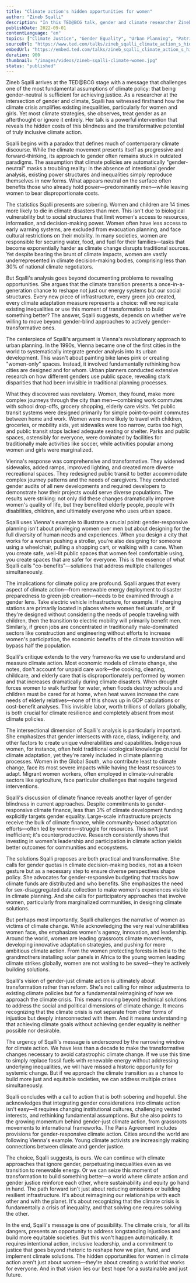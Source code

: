 ```yaml
---
title: "Climate action's hidden opportunities for women"
author: "Zineb Sqalli"
description: "In this TED@BCG talk, gender and climate researcher Zineb Sqalli critiques the gender-neutral framing of climate policy and reveals how it often perpetuates inequality. She highlights Vienna’s gender-equal urban planning as a model and calls for climate strategies that intentionally integrate gender equity at every stage."
publishDate: 2022-09-01
contentLanguage: "en"
topics: ["Climate Justice", "Gender Equality", "Urban Planning", "Patriarchy Critique", "Social Movements"]
sourceUrl: "https://www.ted.com/talks/zineb_sqalli_climate_action_s_hidden_opportunities_for_women"
embedUrl: "https://embed.ted.com/talks/zineb_sqalli_climate_action_s_hidden_opportunities_for_women"
duration: 900
thumbnail: "/images/videos/zineb-sqalli-climate-women.jpg"
status: "published"
---
```


Zineb Sqalli arrives at the TED@BCG stage with a message that challenges one of the most fundamental assumptions of climate policy: that being gender-neutral is sufficient for achieving justice. As a researcher at the intersection of gender and climate, Sqalli has witnessed firsthand how the climate crisis amplifies existing inequalities, particularly for women and girls. Yet most climate strategies, she observes, treat gender as an afterthought or ignore it entirely. Her talk is a powerful intervention that reveals the hidden costs of this blindness and the transformative potential of truly inclusive climate action.

Sqalli begins with a paradox that defines much of contemporary climate discourse. While the climate movement presents itself as progressive and forward-thinking, its approach to gender often remains stuck in outdated paradigms. The assumption that climate policies are automatically "gender-neutral" masks a troubling reality: in the absence of intentional gender analysis, existing power structures and inequalities simply reproduce themselves in new forms. What appears neutral on the surface often benefits those who already hold power—predominantly men—while leaving women to bear disproportionate costs.

The statistics Sqalli presents are sobering. Women and children are 14 times more likely to die in climate disasters than men. This isn't due to biological vulnerability but to social structures that limit women's access to resources, information, and decision-making power. Women often have less access to early warning systems, are excluded from evacuation planning, and face cultural restrictions on their mobility. In many societies, women are responsible for securing water, food, and fuel for their families—tasks that become exponentially harder as climate change disrupts traditional sources. Yet despite bearing the brunt of climate impacts, women are vastly underrepresented in climate decision-making bodies, comprising less than 30% of national climate negotiators.

But Sqalli's analysis goes beyond documenting problems to revealing opportunities. She argues that the climate transition presents a once-in-a-generation chance to reshape not just our energy systems but our social structures. Every new piece of infrastructure, every green job created, every climate adaptation measure represents a choice: will we replicate existing inequalities or use this moment of transformation to build something better? The answer, Sqalli suggests, depends on whether we're willing to move beyond gender-blind approaches to actively gender-transformative ones.

The centerpiece of Sqalli's argument is Vienna's revolutionary approach to urban planning. In the 1990s, Vienna became one of the first cities in the world to systematically integrate gender analysis into its urban development. This wasn't about painting bike lanes pink or creating "women-only" spaces. Instead, it involved fundamentally rethinking how cities are designed and for whom. Urban planners conducted extensive research on how different genders use public space, revealing stark disparities that had been invisible in traditional planning processes.

What they discovered was revelatory. Women, they found, make more complex journeys through the city than men—combining work commutes with school drop-offs, grocery shopping, elderly care visits. Yet public transit systems were designed primarily for simple point-to-point commutes between home and work. Women were more likely to travel with children, groceries, or mobility aids, yet sidewalks were too narrow, curbs too high, and public transit stops lacked adequate seating or shelter. Parks and public spaces, ostensibly for everyone, were dominated by facilities for traditionally male activities like soccer, while activities popular among women and girls were marginalized.

Vienna's response was comprehensive and transformative. They widened sidewalks, added ramps, improved lighting, and created more diverse recreational spaces. They redesigned public transit to better accommodate complex journey patterns and the needs of caregivers. They conducted gender audits of all new developments and required developers to demonstrate how their projects would serve diverse populations. The results were striking: not only did these changes dramatically improve women's quality of life, but they benefited elderly people, people with disabilities, children, and ultimately everyone who uses urban space.

Sqalli uses Vienna's example to illustrate a crucial point: gender-responsive planning isn't about privileging women over men but about designing for the full diversity of human needs and experiences. When you design a city that works for a woman pushing a stroller, you're also designing for someone using a wheelchair, pulling a shopping cart, or walking with a cane. When you create safe, well-lit public spaces that women feel comfortable using, you create spaces that are safer for everyone. This is the essence of what Sqalli calls "co-benefits"—solutions that address multiple challenges simultaneously.

The implications for climate policy are profound. Sqalli argues that every aspect of climate action—from renewable energy deployment to disaster preparedness to green job creation—needs to be examined through a gender lens. Take electric vehicle infrastructure, for example. If charging stations are primarily located in places where women feel unsafe, or if they're designed without considering the needs of people traveling with children, then the transition to electric mobility will primarily benefit men. Similarly, if green jobs are concentrated in traditionally male-dominated sectors like construction and engineering without efforts to increase women's participation, the economic benefits of the climate transition will bypass half the population.

Sqalli's critique extends to the very frameworks we use to understand and measure climate action. Most economic models of climate change, she notes, don't account for unpaid care work—the cooking, cleaning, childcare, and elderly care that is disproportionately performed by women and that increases dramatically during climate disasters. When drought forces women to walk further for water, when floods destroy schools and children must be cared for at home, when heat waves increase the care needs of elderly relatives—none of this shows up in GDP calculations or cost-benefit analyses. This invisible labor, worth trillions of dollars globally, is both crucial for climate resilience and completely absent from most climate policies.

The intersectional dimension of Sqalli's analysis is particularly important. She emphasizes that gender intersects with race, class, indigeneity, and other factors to create unique vulnerabilities and capabilities. Indigenous women, for instance, often hold traditional ecological knowledge crucial for climate adaptation, yet they're rarely included in climate planning processes. Women in the Global South, who contribute least to climate change, face its most severe impacts while having the least resources to adapt. Migrant women workers, often employed in climate-vulnerable sectors like agriculture, face particular challenges that require targeted interventions.

Sqalli's discussion of climate finance reveals another layer of gender blindness in current approaches. Despite commitments to gender-responsive climate finance, less than 3% of climate development funding explicitly targets gender equality. Large-scale infrastructure projects receive the bulk of climate finance, while community-based adaptation efforts—often led by women—struggle for resources. This isn't just inefficient; it's counterproductive. Research consistently shows that investing in women's leadership and participation in climate action yields better outcomes for communities and ecosystems.

The solutions Sqalli proposes are both practical and transformative. She calls for gender quotas in climate decision-making bodies, not as a token gesture but as a necessary step to ensure diverse perspectives shape policy. She advocates for gender-responsive budgeting that tracks how climate funds are distributed and who benefits. She emphasizes the need for sex-disaggregated data collection to make women's experiences visible in climate planning. And she calls for participatory approaches that involve women, particularly from marginalized communities, in designing climate solutions.

But perhaps most importantly, Sqalli challenges the narrative of women as victims of climate change. While acknowledging the very real vulnerabilities women face, she emphasizes women's agency, innovation, and leadership. Around the world, women are leading grassroots climate movements, developing innovative adaptation strategies, and pushing for more ambitious climate action. From the women protecting forests in India to the grandmothers installing solar panels in Africa to the young women leading climate strikes globally, women are not waiting to be saved—they're actively building solutions.

Sqalli's vision of gender-just climate action is ultimately about transformation rather than reform. She's not calling for minor adjustments to existing climate policies but for a fundamental reimagining of how we approach the climate crisis. This means moving beyond technical solutions to address the social and political dimensions of climate change. It means recognizing that the climate crisis is not separate from other forms of injustice but deeply interconnected with them. And it means understanding that achieving climate goals without achieving gender equality is neither possible nor desirable.

The urgency of Sqalli's message is underscored by the narrowing window for climate action. We have less than a decade to make the transformative changes necessary to avoid catastrophic climate change. If we use this time to simply replace fossil fuels with renewable energy without addressing underlying inequalities, we will have missed a historic opportunity for systemic change. But if we approach the climate transition as a chance to build more just and equitable societies, we can address multiple crises simultaneously.

Sqalli concludes with a call to action that is both sobering and hopeful. She acknowledges that integrating gender considerations into climate action isn't easy—it requires changing institutional cultures, challenging vested interests, and rethinking fundamental assumptions. But she also points to the growing momentum behind gender-just climate action, from grassroots movements to international frameworks. The Paris Agreement includes provisions for gender-responsive climate action. Cities around the world are following Vienna's example. Young climate activists are increasingly making connections between climate and gender justice.

The choice, Sqalli suggests, is ours. We can continue with climate approaches that ignore gender, perpetuating inequalities even as we transition to renewable energy. Or we can seize this moment of transformation to build something better—a world where climate action and gender justice reinforce each other, where sustainability and equity go hand in hand. The path forward isn't just about reducing emissions or building resilient infrastructure. It's about reimagining our relationships with each other and with the planet. It's about recognizing that the climate crisis is fundamentally a crisis of inequality, and that solving one requires solving the other.

In the end, Sqalli's message is one of possibility. The climate crisis, for all its dangers, presents an opportunity to address longstanding injustices and build more equitable societies. But this won't happen automatically. It requires intentional action, inclusive leadership, and a commitment to justice that goes beyond rhetoric to reshape how we plan, fund, and implement climate solutions. The hidden opportunities for women in climate action aren't just about women—they're about creating a world that works for everyone. And in that vision lies our best hope for a sustainable and just future.

